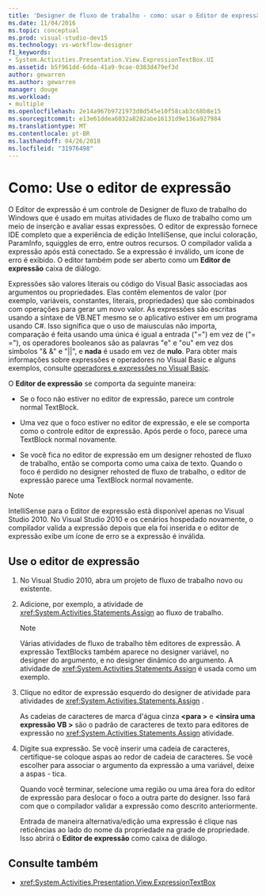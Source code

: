 ```yaml
---
title: 'Designer de fluxo de trabalho - como: usar o Editor de expressão'
ms.date: 11/04/2016
ms.topic: conceptual
ms.prod: visual-studio-dev15
ms.technology: vs-workflow-designer
f1_keywords:
- System.Activities.Presentation.View.ExpressionTextBox.UI
ms.assetid: b5f961dd-6dda-41a9-9cae-0383d479ef3d
author: gewarren
ms.author: gewarren
manager: douge
ms.workload:
- multiple
ms.openlocfilehash: 2e14a967b9721973d8d545e10f58cab3c68b8e15
ms.sourcegitcommit: e13e61ddea6032a8282abe16131d9e136a927984
ms.translationtype: MT
ms.contentlocale: pt-BR
ms.lasthandoff: 04/26/2018
ms.locfileid: "31976498"
---
```

# <a name="how-to-use-the-expression-editor"></a>Como: Use o editor de expressão

O Editor de expressão é um controle de Designer de fluxo de trabalho do Windows que é usado em muitas atividades de fluxo de trabalho como um meio de inserção e avaliar essas expressões. O editor de expressão fornece IDE completo que a experiência de edição IntelliSense, que inclui coloração, ParamInfo, squiggles de erro, entre outros recursos. O compilador valida a expressão após está conectado. Se a expressão é inválido, um ícone de erro é exibido. O editor também pode ser aberto como um **Editor de expressão** caixa de diálogo.

 Expressões são valores literais ou código do Visual Basic associadas aos argumentos ou propriedades. Elas contêm elementos de valor (por exemplo, variáveis, constantes, literais, propriedades) que são combinados com operações para gerar um novo valor. As expressões são escritas usando a sintaxe de VB.NET mesmo se o aplicativo estiver em um programa usando C#. Isso significa que o uso de maiusculas não importa, comparação é feita usando uma única é igual a entrada ("=") em vez de ("= ="), os operadores booleanos são as palavras "e" e "ou" em vez dos símbolos "& &" e "&#124;&#124;", e **nada**  é usado em vez de **nulo**. Para obter mais informações sobre expressões e operadores no Visual Basic e alguns exemplos, consulte [operadores e expressões no Visual Basic](http://go.microsoft.com/fwlink/?LinkId=186818).

 O **Editor de expressão** se comporta da seguinte maneira:

-   Se o foco não estiver no editor de expressão, parece um controle normal TextBlock.

-   Uma vez que o foco estiver no editor de expressão, e ele se comporta como o controle editor de expressão. Após perde o foco, parece uma TextBlock normal novamente.

-   Se você fica no editor de expressão em um designer rehosted de fluxo de trabalho, então se comporta como uma caixa de texto. Quando o foco é perdido no designer rehosted de fluxo de trabalho, o editor de expressão parece uma TextBlock normal novamente.

> [!NOTE]
> IntelliSense para o Editor de expressão está disponível apenas no Visual Studio 2010. No Visual Studio 2010 e os cenários hospedado novamente, o compilador valida a expressão depois que ela foi inserida e o editor de expressão exibe um ícone de erro se a expressão é inválida.

## <a name="use-the-expression-editor"></a>Use o editor de expressão

1.  No Visual Studio 2010, abra um projeto de fluxo de trabalho novo ou existente.

2.  Adicione, por exemplo, a atividade de <xref:System.Activities.Statements.Assign> ao fluxo de trabalho.

    > [!NOTE]
    > Várias atividades de fluxo de trabalho têm editores de expressão. A expressão TextBlocks também aparece no designer variável, no designer do argumento, e no designer dinâmico do argumento. A atividade de <xref:System.Activities.Statements.Assign> é usada como um exemplo.

3.  Clique no editor de expressão esquerdo do designer de atividade para atividades de <xref:System.Activities.Statements.Assign> .

     As cadeias de caracteres de marca d'água cinza  **\<para >** e  **\<insira uma expressão VB >** são o padrão de caracteres de texto para editores de expressão no <xref:System.Activities.Statements.Assign> atividade.

4.  Digite sua expressão. Se você inserir uma cadeia de caracteres, certifique-se coloque aspas ao redor de cadeia de caracteres. Se você escolher para associar o argumento da expressão a uma variável, deixe a aspas - tica.

     Quando você terminar, selecione uma região ou uma área fora do editor de expressão para deslocar o foco a outra parte do designer. Isso fará com que o compilador validar a expressão como descrito anteriormente.

     Entrada de maneira alternativa/edição uma expressão é clique nas reticências ao lado do nome da propriedade na grade de propriedade. Isso abrirá o **Editor de expressão** como caixa de diálogo.

## <a name="see-also"></a>Consulte também

- <xref:System.Activities.Presentation.View.ExpressionTextBox>